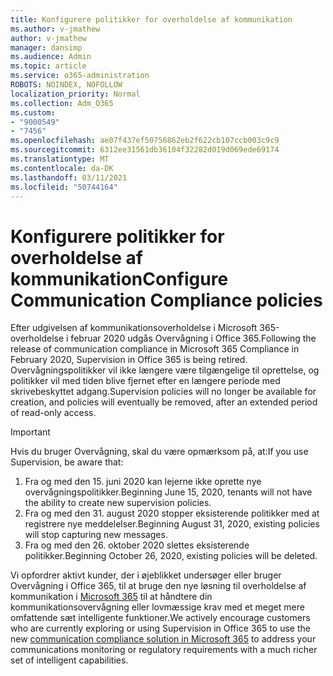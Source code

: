 ```yaml
---
title: Konfigurere politikker for overholdelse af kommunikation
ms.author: v-jmathew
author: v-jmathew
manager: dansimp
ms.audience: Admin
ms.topic: article
ms.service: o365-administration
ROBOTS: NOINDEX, NOFOLLOW
localization_priority: Normal
ms.collection: Adm_O365
ms.custom:
- "9000549"
- "7456"
ms.openlocfilehash: ae07f437ef50756862eb2f622cb107ccb003c9c9
ms.sourcegitcommit: 6312ee31561db36104f32282d019d069ede69174
ms.translationtype: MT
ms.contentlocale: da-DK
ms.lasthandoff: 03/11/2021
ms.locfileid: "50744164"
---
```

# <a name="configure-communication-compliance-policies"></a><span data-ttu-id="38796-102">Konfigurere politikker for overholdelse af kommunikation</span><span class="sxs-lookup"><span data-stu-id="38796-102">Configure Communication Compliance policies</span></span>

<span data-ttu-id="38796-103">Efter udgivelsen af kommunikationsoverholdelse i Microsoft 365-overholdelse i februar 2020 udgås Overvågning i Office 365.</span><span class="sxs-lookup"><span data-stu-id="38796-103">Following the release of communication compliance in Microsoft 365 Compliance in February 2020, Supervision in Office 365 is being retired.</span></span> <span data-ttu-id="38796-104">Overvågningspolitikker vil ikke længere være tilgængelige til oprettelse, og politikker vil med tiden blive fjernet efter en længere periode med skrivebeskyttet adgang.</span><span class="sxs-lookup"><span data-stu-id="38796-104">Supervision policies will no longer be available for creation, and policies will eventually be removed, after an extended period of read-only access.</span></span>

> [!IMPORTANT]
> <span data-ttu-id="38796-105">Hvis du bruger Overvågning, skal du være opmærksom på, at:</span><span class="sxs-lookup"><span data-stu-id="38796-105">If you use Supervision, be aware that:</span></span>
>
> 1. <span data-ttu-id="38796-106">Fra og med den 15. juni 2020 kan lejerne ikke oprette nye overvågningspolitikker.</span><span class="sxs-lookup"><span data-stu-id="38796-106">Beginning June 15, 2020, tenants will not have the ability to create new supervision policies.</span></span>
> 2. <span data-ttu-id="38796-107">Fra og med den 31. august 2020 stopper eksisterende politikker med at registrere nye meddelelser.</span><span class="sxs-lookup"><span data-stu-id="38796-107">Beginning August 31, 2020, existing policies will stop capturing new messages.</span></span>
> 3. <span data-ttu-id="38796-108">Fra og med den 26. oktober 2020 slettes eksisterende politikker.</span><span class="sxs-lookup"><span data-stu-id="38796-108">Beginning October 26, 2020, existing policies will be deleted.</span></span>

<span data-ttu-id="38796-109">Vi opfordrer aktivt kunder, der i øjeblikket undersøger eller bruger Overvågning i Office 365, til at bruge den nye løsning til overholdelse af kommunikation i [Microsoft 365](https://go.microsoft.com/fwlink/?linkid=2128593) til at håndtere din kommunikationsovervågning eller lovmæssige krav med et meget mere omfattende sæt intelligente funktioner.</span><span class="sxs-lookup"><span data-stu-id="38796-109">We actively encourage customers who are currently exploring or using Supervision in Office 365 to use the new [communication compliance solution in Microsoft 365](https://go.microsoft.com/fwlink/?linkid=2128593) to address your communications monitoring or regulatory requirements with a much richer set of intelligent capabilities.</span></span>
